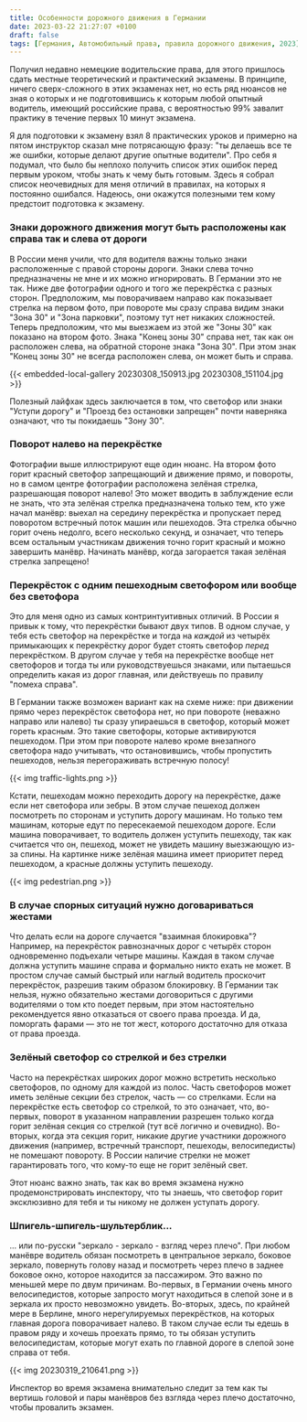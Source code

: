 ```yaml
---
title: Особенности дорожного движения в Германии
date: 2023-03-22 21:27:07 +0100
draft: false
tags: [Германия, Автомобильный права, правила дорожного движения, 2023]
---
```

Получил недавно немецкие водительские права, для этого пришлось сдать местные теоретический и практический экзамены. В принципе, ничего сверх-сложного в этих экзаменах нет, но есть ряд нюансов не зная о которых и не подготовившись к которым любой опытный водитель, имеющий российские права, с вероятностью 99% завалит практику в течение первых 10 минут экзамена.

Я для подготовки к экзамену взял 8 практических уроков и примерно на пятом инструктор сказал мне потрясающую фразу: "ты делаешь все те же ошибки, которые делают другие опытные водители". Про себя я подумал, что было бы неплохо получить список этих ошибок перед первым уроком, чтобы знать к чему быть готовым. Здесь я собрал список неочевидных для меня отличий в правилах, на которых я постоянно ошибался. Надеюсь, они окажутся полезными тем кому предстоит подготовка к экзамену.

### Знаки дорожного движения могут быть расположены как справа так и слева от дороги

В России меня учили, что для водителя важны только знаки расположенные с правой стороны дороги. Знаки слева точно предназначены не мне и их можно игнорировать. В Германии это не так. Ниже две фотографии одного и того же перекрёстка с разных сторон. Предположим, мы поворачиваем направо как показывает стрелка на первом фото, при повороте мы сразу справа видим знаки "Зона 30" и "Зона парковки", поэтому тут нет никаких сложностей. Теперь предположим, что мы выезжаем из этой же "Зоны 30" как показано на втором фото. Знака "Конец зоны 30" справа нет, так как он расположен слева, на обратной стороне знака "Зона 30". При этом знак "Конец зоны 30" не всегда расположен слева, он может быть и справа.

{{< embedded-local-gallery 20230308_150913.jpg 20230308_151104.jpg >}}

Полезный лайфхак здесь заключается в том, что светофор или знаки "Уступи дорогу" и "Проезд без остановки запрещен" почти наверняка означают, что ты покидаешь "Зону 30".

<!--more-->
### Поворот налево на перекрёстке

Фотографии выше иллюстрируют еще один нюанс. На втором фото горит красный светофор запрещающий и движение прямо, и повороты, но в самом центре фотографии расположена зелёная стрелка, разрешающая поворот налево! Это может вводить в заблуждение если не знать, что эта зелёная стрелка предназначена только тем, кто уже начал манёвр: выехал на середину перекрёстка и пропускает перед поворотом встречный поток машин или пешеходов. Эта стрелка обычно горит очень недолго, всего несколько секунд, и означает, что теперь всем остальным участникам движения точно горит красный и можно завершить манёвр. Начинать манёвр, когда загорается такая зелёная стрелка запрещено!

### Перекрёсток с одним пешеходным светофором или вообще без светофора

Это для меня одно из самых контринтуитивных отличий. В России я привык к тому, что перекрёстки бывают двух типов. В одном случае, у тебя есть светофор на перекрёстке и тогда на _каждой_ из четырёх примыкающих к перекрёстку дорог будет стоять светофор _перед_ перекрёстком. В другом случае у тебя на перекрёстке вообще нет светофоров и тогда ты или руководствуешься знаками, или пытаешься определить какая из дорог главная, или действуешь по правилу "помеха справа".

В Германии также возможен вариант как на схеме ниже: при движении прямо через перекрёсток светофора нет, но при повороте (неважно направо или налево) ты сразу упираешься в светофор, который может гореть красным. Это такие светофоры, которые активируются пешеходом. При этом при повороте налево кроме внезапного светофора надо учитывать, что остановившись, чтобы пропустить пешеходов, нельзя перегораживать встречную полосу!

{{< img traffic-lights.png >}}

Кстати, пешеходам можно переходить дорогу на перекрёстке, даже если нет светофора или зебры. В этом случае пешеход должен посмотреть по сторонам и уступить дорогу машинам. Но только тем машинам, которые едут по пересекаемой пешеходом дороге. Если машина поворачивает, то водитель должен уступить пешеходу, так как считается что он, пешеход, может не увидеть машину выезжающую из-за спины. На картинке ниже зелёная машина имеет приоритет перед пешеходом, а красные должны уступить пешеходу.

{{< img pedestrian.png >}}

### В случае спорных ситуаций нужно договариваться жестами

Что делать если на дороге случается "взаимная блокировка"? Например, на перекрёсток равнозначных дорог с четырёх сторон одновременно подъехали четыре машины. Каждая в таком случае должна уступить машине справа и формально никто ехать не может. В простом случае самый быстрый или наглый водитель проскочит перекрёсток, разрешив таким образом блокировку. В Германии так нельзя, нужно обязательно жестами договориться с другими водителями о том кто поедет первым, при этом настоятельно рекомендуется явно отказаться от своего права проезда. И да, поморгать фарами &mdash; это не тот жест, которого достаточно для отказа от права проезда.

### Зелёный светофор со стрелкой и без стрелки

Часто на перекрёстках широких дорог можно встретить несколько светофоров, по одному для каждой из полос. Часть светофоров может иметь зелёные секции без стрелок, часть &mdash; со стрелками. Если на перекрёстке есть светофор со стрелкой, то это означает, что, во-первых, поворот в указанном направлении разрешен только когда горит зелёная секция со стрелкой (тут всё логично и очевидно). Во-вторых, когда эта секция горит, никакие другие участники дорожного движения (например, встречный транспорт, пешеходы, велосипедисты) не помешают повороту. В России наличие стрелки не может гарантировать того, что кому-то еще не горит зелёный свет. 

Этот нюанс важно знать, так как во время экзамена нужно продемонстрировать инспектору, что ты знаешь, что светофор горит эксклюзивно для тебя и ты никому не должен уступать дорогу.

### Шпигель-шпигель-шультерблик...

... или по-русски "зеркало - зеркало - взгляд через плечо". При любом манёвре водитель обязан посмотреть в центральное зеркало, боковое зеркало, повернуть голову назад и посмотреть через плечо в заднее боковое окно, которое находится за пассажиром. Это важно по меньшей мере по двум причинам. Во-первых, в Германии очень много велосипедистов, которые запросто могут находиться в слепой зоне и в зеркала их просто невозможно увидеть. Во-вторых, здесь, по крайней мере в Берлине, много нерегулируемых перекрёстков, на которых главная дорога поворачивает налево. В таком случае если ты едешь в правом ряду и хочешь проехать прямо, то ты обязан уступить велосипедистам, которые могут ехать по главной дороге в слепой зоне справа от тебя.

{{< img 20230319_210641.png >}}

Инспектор во время экзамена внимательно следит за тем как ты вертишь головой и пары манёвров без взгляда через плечо достаточно, чтобы провалить экзамен.